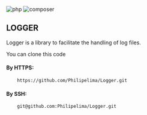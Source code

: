 ![php](https://img.shields.io/static/v1?label=PHP&labelColor=07a0f8&message=7.*&color=000000&logo=php&logoColor=ffffff&style=flat-square)   ![composer](https://img.shields.io/static/v1?label=Composer&labelColor=837b66&message=2.1.3&color=000000&logo=composer&logoColor=ffffff&style=flat-square)

## LOGGER 

Logger is a library to facilitate the handling of log files.

You can clone this code

#### By HTTPS:

```git
    https://github.com/Philipelima/Logger.git
```
#### By SSH:

```git
    git@github.com:Philipelima/Logger.git
```
